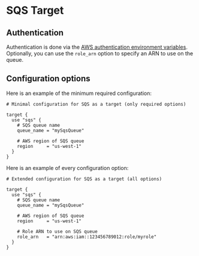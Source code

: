 # SQS Target

## Authentication

Authentication is done via the [AWS authentication environment variables](https://docs.aws.amazon.com/cli/latest/userguide/cli-configure-envvars.html). Optionally, you can use the `role_arn` option to specify an ARN to use on the queue.


## Configuration options

Here is an example of the minimum required configuration:

```hcl
# Minimal configuration for SQS as a target (only required options)

target {
  use "sqs" {
    # SQS queue name
    queue_name = "mySqsQueue"

    # AWS region of SQS queue
    region     = "us-west-1"
  }
}
```

Here is an example of every configuration option:

```hcl
# Extended configuration for SQS as a target (all options)

target {
  use "sqs" {
    # SQS queue name
    queue_name = "mySqsQueue"

    # AWS region of SQS queue
    region     = "us-west-1"

    # Role ARN to use on SQS queue
    role_arn   = "arn:aws:iam::123456789012:role/myrole"
  }
}
```